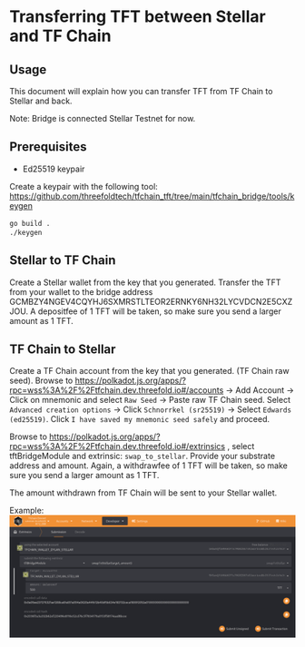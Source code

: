 # Transferring TFT between Stellar and TF Chain

## Usage

This document will explain how you can transfer TFT from TF Chain to Stellar and back.

Note: Bridge is connected Stellar Testnet for now.

## Prerequisites

- Ed25519 keypair

Create a keypair with the following tool: https://github.com/threefoldtech/tfchain_tft/tree/main/tfchain_bridge/tools/keygen

```
go build .
./keygen
```

## Stellar to TF Chain

Create a Stellar wallet from the key that you generated.
Transfer the TFT from your wallet to the bridge address GCMBZY4NGEV4CQYHJ6SXMRSTLTEOR2ERNKY6NH32LYCVDCN2E5CXZJOU. A depositfee of 1 TFT will be taken, so make sure you send a larger amount as 1 TFT.

## TF Chain to Stellar

Create a TF Chain account from the key that you generated. (TF Chain raw seed).
Browse to https://polkadot.js.org/apps/?rpc=wss%3A%2F%2Ftfchain.dev.threefold.io#/accounts -> Add Account -> Click on mnemonic and select `Raw Seed` -> Paste raw TF Chain seed. 
Select `Advanced creation options` -> Click `Schnorrkel (sr25519)` -> Select `Edwards (ed25519)`. Click `I have saved my mnemonic seed safely` and proceed.

Browse to https://polkadot.js.org/apps/?rpc=wss%3A%2F%2Ftfchain.dev.threefold.io#/extrinsics , select tftBridgeModule and extrinsic: `swap_to_stellar`. Provide your substrate address and amount.
Again, a withdrawfee of 1 TFT will be taken, so make sure you send a larger amount as 1 TFT.

The amount withdrawn from TF Chain will be sent to your Stellar wallet.

Example: ![swap_to_stellar](swap_to_stellar.png)
